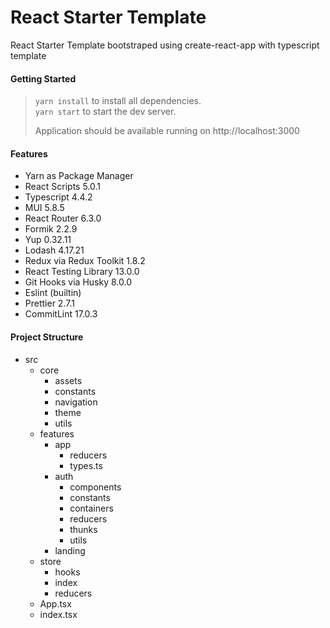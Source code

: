 # React Starter Template

React Starter Template bootstraped using
create-react-app with typescript template

#### Getting Started

> `yarn install` to install all dependencies.  
> `yarn start` to start the dev server.  
> 
> Application should be available running on http://localhost:3000 


#### Features

- Yarn as Package Manager
- React Scripts 5.0.1
- Typescript 4.4.2
- MUI 5.8.5
- React Router 6.3.0
- Formik 2.2.9
- Yup 0.32.11
- Lodash 4.17.21
- Redux via Redux Toolkit 1.8.2
- React Testing Library 13.0.0
- Git Hooks via Husky 8.0.0
- Eslint (builtin)
- Prettier 2.7.1
- CommitLint 17.0.3


#### Project Structure

- src
  - core
    - assets
    - constants
    - navigation
    - theme
    - utils
  - features
    - app
      - reducers
      - types.ts
    - auth
      - components
      - constants
      - containers
      - reducers
      - thunks
      - utils
    - landing
  - store
    - hooks
    - index
    - reducers
  - App.tsx
  - index.tsx